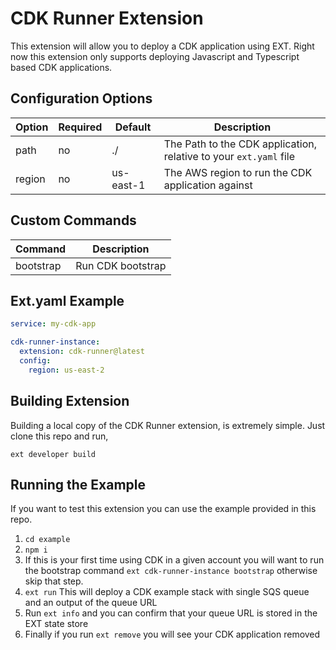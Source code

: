 # CDK Runner Extension

This extension will allow you to deploy a CDK application using EXT. Right now this extension only supports deploying Javascript and Typescript based CDK applications.

## Configuration Options

| Option | Required | Default | Description |
| ------ | -------- | ------- | ----------- |
| path | no | ./ | The Path to the CDK application, relative to your `ext.yaml` file |
| region | no | us-east-1 | The AWS region to run the CDK application against |

## Custom Commands

| Command | Description |
| ------- | ----------- |
| bootstrap | Run CDK bootstrap |

## Ext.yaml Example

```yaml
service: my-cdk-app

cdk-runner-instance:
  extension: cdk-runner@latest
  config:
    region: us-east-2
```

## Building Extension

Building a local copy of the CDK Runner extension, is extremely simple. Just clone this repo and run,

```
ext developer build
```

## Running the Example

If you want to test this extension you can use the example provided in this repo.

1. `cd example`
2. `npm i`
3. If this is your first time using CDK in a given account you will want to run the bootstrap command `ext cdk-runner-instance bootstrap` otherwise skip that step.
4. `ext run` This will deploy a CDK example stack with single SQS queue and an output of the queue URL
5. Run `ext info` and you can confirm that your queue URL is stored in the EXT state store
6. Finally if you run `ext remove` you will see your CDK application removed